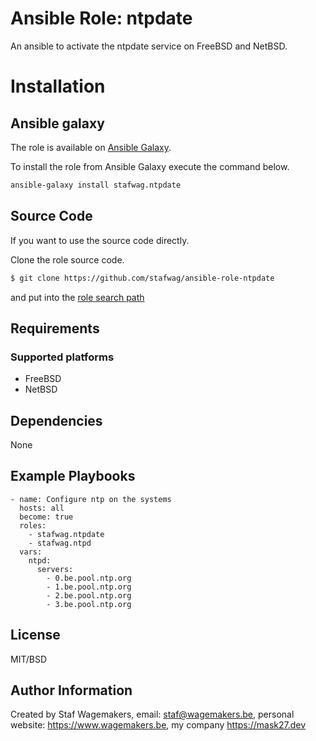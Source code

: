 # Ansible Role: ntpdate

An ansible to activate the ntpdate service on FreeBSD and NetBSD.

# Installation

## Ansible galaxy

The role is available on [Ansible Galaxy](https://galaxy.ansible.com/ui/standalone/roles/stafwag/ntpd/).

To install the role from Ansible Galaxy execute the command below. 

```bash
ansible-galaxy install stafwag.ntpdate
```
## Source Code

If you want to use the source code directly.

Clone the role source code.

```bash
$ git clone https://github.com/stafwag/ansible-role-ntpdate
```

and put into the [role search path](https://docs.ansible.com/ansible/2.4/playbooks_reuse_roles.html#role-search-path)

## Requirements

### Supported platforms

* FreeBSD
* NetBSD

## Dependencies

None

## Example Playbooks

```
- name: Configure ntp on the systems
  hosts: all
  become: true
  roles:
    - stafwag.ntpdate
    - stafwag.ntpd
  vars:
    ntpd:
      servers:
        - 0.be.pool.ntp.org
        - 1.be.pool.ntp.org
        - 2.be.pool.ntp.org
        - 3.be.pool.ntp.org
```

## License

MIT/BSD

## Author Information

Created by Staf Wagemakers, email: staf@wagemakers.be, personal website: https://www.wagemakers.be, my company https://mask27.dev
